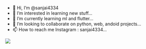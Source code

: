 - 👋 Hi, I’m @sanjai4334
- 👀 I’m interested in learning new stuff...
- 🌱 I’m currently learning ml and flutter...
- 💞️ I’m looking to collaborate on python, web, andoid projects...
- 📫 How to reach me Instagram : sanjai4334...

![](https://komarev.com/ghpvc/?username=sanjai4334&color=green&style=for-the-badge&abbreviated=true)

<!---
sanjai4334/sanjai4334 is a ✨ special ✨ repository because its `README.md` (this file) appears on your GitHub profile.
You can click the Preview link to take a look at your changes.
--->
